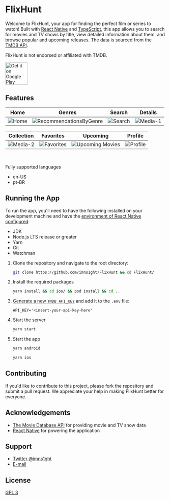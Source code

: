 # FlixHunt

Welcome to FlixHunt, your app for finding the perfect film or series to watch! Built with [React Native](https://reactnative.dev/) and [TypeScript](https://www.typescriptlang.org/), this app allows you to search for movies and TV shows by title, view detailed information about them, and browse popular and upcoming releases. The data is sourced from the [TMDB API](https://developers.themoviedb.org/3).

FlixHunt is not endorsed or affiliated with TMDB.

<a href='https://play.google.com/store/apps/details?id=com.imns1ght.flixhunt&pcampaignid=pcampaignidMKT-Other-global-all-co-prtnr-py-PartBadge-Mar2515-1'><img alt='Get it on Google Play' height='70px' src='https://play.google.com/intl/en_us/badges/static/images/badges/en_badge_web_generic.png'/></a>

## Features

| Home | Genres | Search | Details | 
|------|-------------|-----------| -----------| 
| ![Home](https://user-images.githubusercontent.com/24906506/229597081-4841f48b-af8f-405e-931a-735269eee8a9.png) | ![RecommendationsByGenre](https://user-images.githubusercontent.com/24906506/229597098-5ec8b2e3-0932-4aaa-a003-0636b555a7c4.png) | ![Search](https://user-images.githubusercontent.com/24906506/229597208-db849f3a-d4c8-43f2-8542-4c7d22f7bce6.png) | ![Media-1](https://user-images.githubusercontent.com/24906506/229597059-63e87d2c-2429-462b-9d7a-462c1069cbf1.png) |

| Collection | Favorites | Upcoming | Profile | 
|-----------------|-----------|----------|---------| 
| ![Media-2](https://user-images.githubusercontent.com/24906506/229597069-8ac4014e-d615-47bc-9efa-2c099a3ae48d.png) | ![Favorites](https://user-images.githubusercontent.com/24906506/229597048-f990dd65-7d96-405c-a5af-a6c46873b7f1.png) | ![Upcoming Movies](https://user-images.githubusercontent.com/24906506/229597217-b3c93aca-3b9d-488f-b3a7-1cf44caa87cb.png) | ![Profile](https://user-images.githubusercontent.com/24906506/229597094-68046a4f-a7b9-40c3-b107-d075d62eae2c.png)

<br/>

Fully supported languages

- en-US
- pt-BR

## Running the App

To run the app, you'll need to have the following installed on your development machine and have the [environment of React Native configured](https://reactnative.dev/docs/environment-setup):

- JDK
- Node.js LTS release or greater
- Yarn
- Git
- Watchman

1. Clone the repository and navigate to the root directory:

   ```bash
   git clone https://github.com/imns1ght/FlixHunt && cd FlixHunt/
   ```

2. Install the required packages

   ```bash
   yarn install && cd ios/ && pod install && cd ..
   ```

3. [Generate a new `TMDB API_KEY`](https://www.themoviedb.org/documentation/api) and add it to the `.env` file:

   ```env
   API_KEY='<insert-your-api-key-here'
   ```

4. Start the server

   ```sh
   yarn start
   ```

5. Start the app

   ```sh
   yarn android
   ```

   ```sh
   yarn ios
   ```

## Contributing

If you'd like to contribute to this project, please fork the repository and submit a pull request. We appreciate your help in making FlixHunt better for everyone.

## Acknowledgements

- [The Movie Database API](https://developers.themoviedb.org/3) for providing movie and TV show data
- [React Native](https://reactnative.dev/) for powering the application

## Support

- [Twitter @imns1ght](https://twitter.com/imns1ght)
- [E-mail](mailto:jeffersonbrunoit@gmail.com)

## License

[GPL 3](https://choosealicense.com/licenses/gpl-3.0/)
